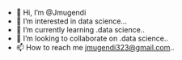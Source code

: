 - 👋 Hi, I’m @Jmugendi 
- 👀 I’m interested in data science...
- 🌱 I’m currently learning .data science..
- 💞️ I’m looking to collaborate on .data science..
- 📫 How to reach me jmugendi323@gmail.com..

<!---
Jmugendi/Jmugendi is a ✨ special ✨ repository because its `README.md` (this file) appears on your GitHub profile.
You can click the Preview link to take a look at your changes.
--->
